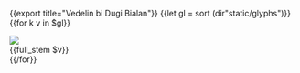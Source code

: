 {{export title="Vedelin bi Dugi Bialan"}}
{{let gl = sort (dir"static/glyphs")}}
{{for k v in $gl}}
<div class="glyph-box">
<img src="/glyphs/{{$v}}" /><br>
{{full_stem $v}}
</div>
{{/for}}



